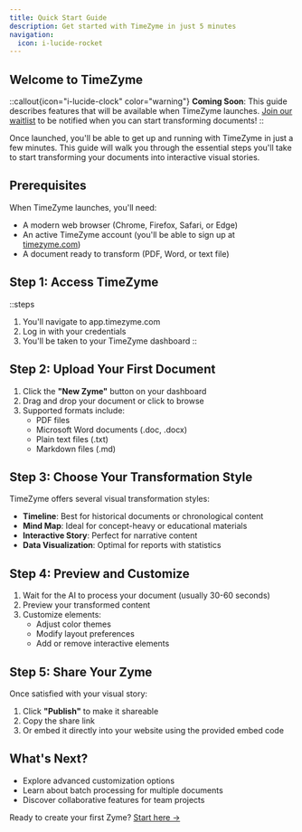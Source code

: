 ```yaml
---
title: Quick Start Guide
description: Get started with TimeZyme in just 5 minutes
navigation:
  icon: i-lucide-rocket
---
```


## Welcome to TimeZyme

::callout{icon="i-lucide-clock" color="warning"}
**Coming Soon**: This guide describes features that will be available when TimeZyme launches. [Join our waitlist](/#waitlist) to be notified when you can start transforming documents!
::

Once launched, you'll be able to get up and running with TimeZyme in just a few minutes. This guide will walk you through the essential steps you'll take to start transforming your documents into interactive visual stories.

## Prerequisites

When TimeZyme launches, you'll need:
- A modern web browser (Chrome, Firefox, Safari, or Edge)
- An active TimeZyme account (you'll be able to sign up at [timezyme.com](https://timezyme.com))
- A document ready to transform (PDF, Word, or text file)

## Step 1: Access TimeZyme

::steps
1. You'll navigate to app.timezyme.com
2. Log in with your credentials
3. You'll be taken to your TimeZyme dashboard
::

## Step 2: Upload Your First Document

1. Click the **"New Zyme"** button on your dashboard
2. Drag and drop your document or click to browse
3. Supported formats include:
   - PDF files
   - Microsoft Word documents (.doc, .docx)
   - Plain text files (.txt)
   - Markdown files (.md)

## Step 3: Choose Your Transformation Style

TimeZyme offers several visual transformation styles:

- **Timeline**: Best for historical documents or chronological content
- **Mind Map**: Ideal for concept-heavy or educational materials
- **Interactive Story**: Perfect for narrative content
- **Data Visualization**: Optimal for reports with statistics

## Step 4: Preview and Customize

1. Wait for the AI to process your document (usually 30-60 seconds)
2. Preview your transformed content
3. Customize elements:
   - Adjust color themes
   - Modify layout preferences
   - Add or remove interactive elements

## Step 5: Share Your Zyme

Once satisfied with your visual story:

1. Click **"Publish"** to make it shareable
2. Copy the share link
3. Or embed it directly into your website using the provided embed code

## What's Next?

- Explore advanced customization options
- Learn about batch processing for multiple documents
- Discover collaborative features for team projects

Ready to create your first Zyme? [Start here →](/docs/getting-started/your-first-zyme)